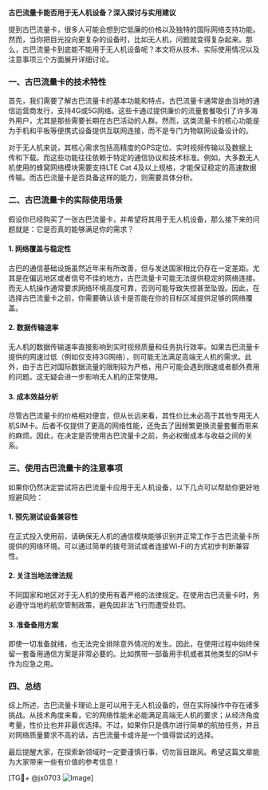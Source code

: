 **古巴流量卡能否用于无人机设备？深入探讨与实用建议**

提到古巴流量卡，很多人可能会想到它低廉的价格以及独特的国际网络支持功能。然而，当你把目光投向更复杂的设备时，比如无人机，问题就变得复杂起来。那么，古巴流量卡到底能不能用于无人机设备呢？本文将从技术、实际使用情况以及注意事项三个方面展开详细讨论。

### 一、古巴流量卡的技术特性

首先，我们需要了解古巴流量卡的基本功能和特点。古巴流量卡通常是由当地的通信运营商发行，支持4G或5G网络。这些卡通过提供廉价的流量套餐吸引了许多海外用户，尤其是那些需要长期在古巴活动的人群。然而，这类流量卡的核心功能是为手机和平板等便携式设备提供互联网连接，而不是专门为物联网设备设计的。

对于无人机来说，其核心需求包括高精度的GPS定位、实时视频传输以及数据上传和下载。而这些功能往往依赖于特定的通信协议和技术标准。例如，大多数无人机使用的蜂窝网络模块需要支持LTE Cat 4及以上规格，才能保证稳定的高速数据传输。而古巴流量卡是否具备这样的能力，则需要具体分析。

### 二、古巴流量卡的实际使用场景

假设你已经购买了一张古巴流量卡，并希望将其用于无人机设备，那么接下来的问题就是：它是否真的能够满足你的需求？

#### 1. 网络覆盖与稳定性

古巴的通信基础设施虽然近年来有所改善，但与发达国家相比仍存在一定差距。尤其是在偏远地区或者信号不佳的地方，古巴流量卡可能无法提供稳定的网络连接。而无人机操作通常要求网络环境高度可靠，否则可能导致失控甚至坠毁。因此，在选择古巴流量卡之前，你需要确认该卡是否能在你的目标区域提供足够的网络覆盖。

#### 2. 数据传输速率

无人机的数据传输速率直接影响到实时视频质量和任务执行效率。如果古巴流量卡提供的网速过低（例如仅支持3G网络），则可能无法满足高端无人机的需求。此外，由于古巴对国际数据流量的限制较为严格，用户可能会遇到限速或者额外费用的问题。这无疑会进一步影响无人机的正常使用。

#### 3. 成本效益分析

尽管古巴流量卡的价格相对便宜，但从长远来看，其性价比未必高于其他专用无人机SIM卡。后者不仅提供了更高的网络性能，还免去了因频繁更换流量套餐而带来的麻烦。因此，在决定是否使用古巴流量卡之前，务必权衡成本与收益之间的关系。

### 三、使用古巴流量卡的注意事项

如果你仍然决定尝试将古巴流量卡应用于无人机设备，以下几点可以帮助你更好地规避风险：

#### 1. 预先测试设备兼容性

在正式投入使用前，请确保无人机的通信模块能够识别并正常工作于古巴流量卡所提供的网络环境。可以通过简单的拨号测试或者连接Wi-Fi的方式初步判断兼容性。

#### 2. 关注当地法律法规

不同国家和地区对于无人机的使用有着严格的法律规定。在使用古巴流量卡时，务必遵守当地的航空管制政策，避免因非法飞行而遭受处罚。

#### 3. 准备备用方案

即使一切准备就绪，也无法完全排除意外情况的发生。因此，在使用过程中始终保留一套备用通信方案是非常必要的。比如携带一部备用手机或者其他类型的SIM卡作为应急之用。

### 四、总结

综上所述，古巴流量卡理论上是可以用于无人机设备的，但在实际操作中存在诸多挑战。从技术角度来看，它的网络性能未必能满足高端无人机的要求；从经济角度考量，性价比也并非最优选择。不过，如果你只是偶尔进行简单的航拍任务，并且对网络质量要求不高的话，古巴流量卡或许是一个值得尝试的选择。

最后提醒大家，在探索新领域时一定要谨慎行事，切勿盲目跟风。希望这篇文章能为大家带来一些有价值的参考信息！

[TG💪+ @jx0703 ![Image](https://github.com/user-attachments/assets/dbca1d08-cadb-493c-b0ec-ad6f7a83f270)]